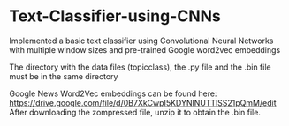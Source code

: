 # Text-Classifier-using-CNNs
Implemented a basic text classifier using Convolutional Neural Networks with multiple window sizes and pre-trained Google word2vec embeddings

The directory with the data files (topicclass), the .py file and the .bin file must be in the same directory

Google News Word2Vec embeddings can be found here: https://drive.google.com/file/d/0B7XkCwpI5KDYNlNUTTlSS21pQmM/edit
After downloading the zompressed file, unzip it to obtain the .bin file.
